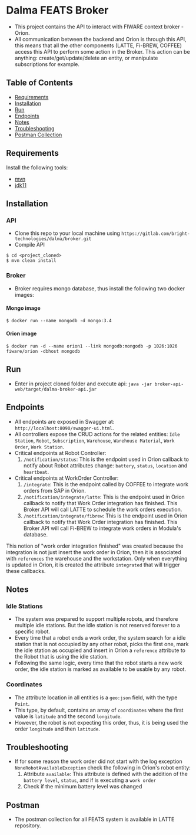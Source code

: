 # Dalma FEATS Broker

- This project contains the API to interact with FIWARE context broker - Orion.
- All communication between the backend and Orion is through this API, this means that all the other components (LATTE, Fi-BREW, COFFEE) access this API
to perform some action in the Broker. This action can be anything: create/get/update/delete an entity, or manipulate subscriptions for example.

## Table of Contents

- [Requirements](#requirements)
- [Installation](#installation)
- [Run](#run)
- [Endpoints](#endpoints)
- [Notes](#notes)
- [Troubleshooting](#troubleshooting)
- [Postman Collection](#postman)


## Requirements
Install the following tools:
- [mvn](https://maven.apache.org/install.html)
- [jdk11](https://www.oracle.com/java/technologies/javase-jdk11-downloads.html)

## Installation
### API
- Clone this repo to your local machine using `https://gitlab.com/bright-technologies/dalma/broker.git`
- Compile API

```shell
$ cd <project_cloned>
$ mvn clean install
```

### Broker
- Broker requires mongo database, thus install the following two docker images:

#### Mongo image
```shell
$ docker run --name mongodb -d mongo:3.4
```

#### Orion image
```shell
$ docker run -d --name orion1 --link mongodb:mongodb -p 1026:1026 fiware/orion -dbhost mongodb
```

## Run
- Enter in project cloned folder and execute api: `java -jar broker-api-web/target/dalma-broker-api.jar`

## Endpoints
- All endpoints are exposed in Swagger at: `http://localhost:8090/swagger-ui.html`.
- All controllers expose the CRUD actions for the related entities: `Idle Station`, `Robot`, `Subscription`, `Warehouse`, `Warehouse Material`, `Work Order`, `Work Station`.
- Critical endpoints at Robot Controller:
  1. `/notification/status`: This is the endpoint used in Orion callback to notify about Robot attributes change: `battery`, `status`, `location` and `heartbeat`.
- Critical endpoints at WorkOrder Controller:
  1. `/integrate`: This is the endpoint called by COFFEE to integrate work orders from SAP in Orion.
  2. `/notification/integrate/latte`: This is the endpoint used in Orion callback to notify that Work Order integration has finished. This Broker API will call LATTE to schedule the work orders execution.
  3. `/notification/integrate/fibrew`: This is the endpoint used in Orion callback to notify that Work Order integration has finished. This Broker API will call Fi-BREW to integrate work orders in Modula's database.

This notion of "work order integration finished" was created because the integration is not just insert the work order in Orion, then it is associated with `references` the warehouse and the workstation. Only when everything is updated in Orion, it is created the attribute `integrated` that will trigger these callbacks.

## Notes
### Idle Stations
- The system was prepared to support multiple robots, and therefore multiple idle stations. But the idle station is not reserved forever to a specific robot.
- Every time that a robot ends a work order, the system search for a idle station that is not occupied by any other robot, picks the first one, mark the idle station as occupied and insert in Orion a `reference` attribute to the Robot that is using the idle station.
- Following the same logic, every time that the robot starts a new work order, the idle station is marked as available to be usable by any robot.

### Coordinates
- The attribute location in all entities is a `geo:json` field, with the type `Point`.
- This type, by default, contains an array of `coordinates` where the first value is `latitude` and the second `longitude`.
- However, the robot is not expecting this order, thus, it is being used the order `longitude` and then `latitude`.

## Troubleshooting
- If for some reason the work order did not start with the log exception `NoneRobotAvailableException` check the following in Orion's robot entity:
  1. Attribute `available`: This attribute is defined with the addition of the `battery level`, `status`, and if is executing a `work order`
  2. Check if the minimum battery level was changed

## Postman
- The postman collection for all FEATS system is available in LATTE repository.
